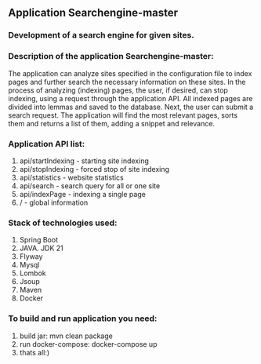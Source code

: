 ## Application Searchengine-master
### Development of a search engine for given sites.

### Description of the application Searchengine-master:

The application can analyze sites specified in the configuration file to index pages and further search
the necessary information on these sites. In the process of analyzing (indexing) pages, the user, if desired, can
stop indexing, using a request through the application API. All indexed pages are divided into lemmas
and saved to the database. Next, the user can submit a search request. The application will find the most
relevant pages, sorts them and returns a list of them, adding a snippet and relevance.

### Application API list:
1. api/startIndexing - starting site indexing
2. api/stopIndexing - forced stop of site indexing
3. api/statistics - website statistics
4. api/search - search query for all or one site
5. api/indexPage - indexing a single page
6. / - global information

### Stack of technologies used:
1. Spring Boot
2. JAVA. JDK 21
3. Flyway
4. Mysql
5. Lombok
6. Jsoup
7. Maven
8. Docker

### To build and run application you need:
1. build jar: mvn clean package
2. run docker-compose: docker-compose up
3. thats all:)